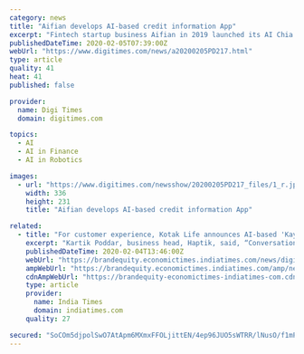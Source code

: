 ```yaml
---
category: news
title: "Aifian develops AI-based credit information App"
excerpt: "Fintech startup business Aifian in 2019 launched its AI Chia Chia, an artificial intellignece-based app functioning as a broker for personal credit information, and has partnered with DoDoHome, a car parking service provider in Taiwan, for initial commercial use, according to company founder and CEO Ocean Liu. Using AI and chat robot technology ..."
publishedDateTime: 2020-02-05T07:39:00Z
webUrl: "https://www.digitimes.com/news/a20200205PD217.html"
type: article
quality: 41
heat: 41
published: false

provider:
  name: Digi Times
  domain: digitimes.com

topics:
  - AI
  - AI in Finance
  - AI in Robotics

images:
  - url: "https://www.digitimes.com/newsshow/20200205PD217_files/1_r.jpg"
    width: 336
    height: 231
    title: "Aifian develops AI-based credit information App"

related:
  - title: "For customer experience, Kotak Life announces AI-based 'Kaya' solution developed by Haptik"
    excerpt: "Kartik Poddar, business head, Haptik, said, “Conversational Artificial Intelligence (AI) is really transforming the customer support function by providing ... KAYA as she becomes the epicenter of customer engagement at Kotak Life.” Users can start conversations with KAYA on Kotak Life’s website, the company said."
    publishedDateTime: 2020-02-04T13:46:00Z
    webUrl: "https://brandequity.economictimes.indiatimes.com/news/digital/for-customer-experience-kotak-life-announces-ai-based-kaya-solution-developed-by-haptik/73938458"
    ampWebUrl: "https://brandequity.economictimes.indiatimes.com/amp/news/digital/for-customer-experience-kotak-life-announces-ai-based-kaya-solution-developed-by-haptik/73938458"
    cdnAmpWebUrl: "https://brandequity-economictimes-indiatimes-com.cdn.ampproject.org/c/s/brandequity.economictimes.indiatimes.com/amp/news/digital/for-customer-experience-kotak-life-announces-ai-based-kaya-solution-developed-by-haptik/73938458"
    type: article
    provider:
      name: India Times
      domain: indiatimes.com
    quality: 27

secured: "SoCOm5djpolSwO7AtApm6MXmxFFOLjittEN/4ep96JUO5sWTRR/lNusO/f1mPmchUM/OL3mr2ThZsunuVM7M0X9iKs6F1bF4PghSafubdLvBlsuT0wSiEafI4TypWdES4UtrNG3yCqquQw14JWc8+OYD/wHoWnaCP6xfjihiZ8gVm3upbGFhtjKwfDuQO0yqurGSb4TFqZMRuU4i2divQMTamEcMXrrGyJsP9IcbdyjX7ZcN2IckvMQPOY57c6Hr+LJ/9e6v8vHsqEBPzMMDJpoXfi1bKeo2Fbpzk8GmY1KS85silZU0MHkY2itvGjzN2kelPiCCQ4ixclTGOZappk8RHIQZokStjBMulYuSuZ0ICoAS6gl1MlcmaRl5GOWrVstc65YitB7SJ8LXWZcfgZcfMcF0uS83j/T39TKEMxGC3ej7d1+1EDrkF/ZE1l093Lw3Vp6Gjj3eV/YwEVA21neAnoljx2HDtpfJYZ5OjvY=;hpFucSybeCov3BZ9ELjemQ=="
---
```


